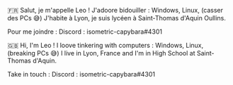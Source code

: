 🇫🇷 Salut, je m'appelle Leo !
J'adoore bidouiller : Windows, Linux, (casser des PCs 😅)
J'habite à Lyon, je suis lycéen à Saint-Thomas d'Aquin Oullins.

Pour me joindre :
Discord : isometric-capybara#4301

🇬🇧 Hi, I'm Leo !
I loove tinkering with computers : Windows, Linux, (breaking PCs 😅)
I live in Lyon, France and I'm in High School at Saint-Thomas d'Aquin.

Take in touch : 
Discord : isometric-capybara#4301

